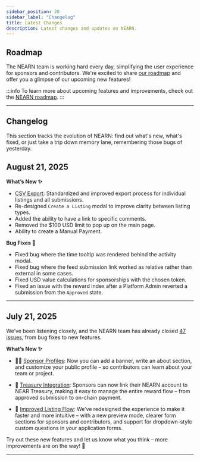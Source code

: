 ```yaml
---
sidebar_position: 20
sidebar_label: "Changelog"
title: Latest Changes
description: Latest changes and updates on NEARN.
---
```


## Roadmap

The NEARN team is working hard every day, simplifying the user experience for sponsors and contributors.
We're excited to share [our roadmap](https://github.com/NEAR-DevHub/.github/issues/29) and offer you a glimpse of our upcoming new features!

:::info
To learn more about upcoming features and improvements, check out the [NEARN roadmap](https://github.com/NEAR-DevHub/.github/issues/29).
:::

---

## Changelog

This section tracks the evolution of NEARN: find out what's new, what's fixed, or just take a trip down memory lane, remembering those bugs of yesterday.

## August 21, 2025

**What’s New ✨**

- [CSV Export](sponsor/dashboard.md#export-records): Standardized and improved export process for individual listings and all submissions.
- Re-designed `Create a Listing` modal to improve clarity between listing types.
- Added the ability to have a link to specific comments.
- Removed the $100 USD limit to pop up on the main page.
- Ability to create a Manual Payment.

**Bug Fixes 🐛**

- Fixed bug where the time tooltip was rendered behind the activity modal.
- Fixed bug where the feed submission link worked as relative rather than external in some cases.
- Fixed USD value calculations for sponsorships with the chosen token.
- Fixed an issue with the reward index after a Platform Admin reverted a submission from the `Approved` state.

---

## July 21, 2025

We’ve been listening closely, and the NEARN team has already closed [47 issues](https://github.com/NEAR-DevHub/nearn/issues?q=is%3Aissue%20state%3Aclosed%20closed%3A%3E2025-06-10), from bug fixes to new features.

**What’s New ✨**
  
- 🧑‍💼 [Sponsor Profiles](sponsor/profile.md): Now you can add a banner, write an about section, and customize your public profile – so contributors can learn about your team or project.

- 🤝 [Treasury Integration](sponsor/treasury.md): Sponsors can now link their NEARN account to NEAR Treasury, making it easy to manage the entire reward flow – from approved submission to on-chain payment.

- 📝 [Improved Listing Flow](sponsor/listing-guide.md): We’ve redesigned the experience to make it faster and more intuitive – with a new preview mode, clearer form sections for sponsors and contributors, and support for dropdown-style custom questions in your application forms.

Try out these new features and let us know what you think – more improvements are on the way! 🚀

---
